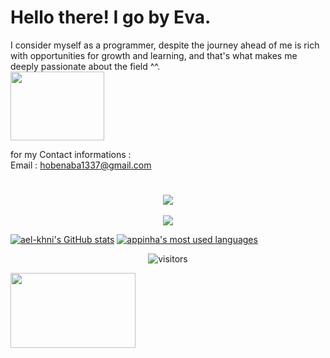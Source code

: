 # Hello there! I go by Eva.

I consider myself as a programmer, despite the journey ahead of me is rich with opportunities for growth and learning, and that's what makes me deeply passionate about the field ^^.         <br /><img src="https://media2.giphy.com/media/v1.Y2lkPTc5MGI3NjExZXZ3NWJpaGpwZ2lsZWk2cDE5amg5cXN3ZzNnZHNtNHdudGo4aXhrYSZlcD12MV9pbnRlcm5hbF9naWZfYnlfaWQmY3Q9cw/p6ZVGS8zQbQIqH8G6l/giphy.gif" width="150" height="110"><br />                  

for my Contact informations :                                            
Email : hobenaba1337@gmail.com
#

<div align="center"><img src="https://github-readme-stats.vercel.app/api?username=hobenaba&show_icons=true&title_color=0891b2&text_color=ffffff&icon_color=0891b2&bg_color=1c1917&hide_border=true" align="center" /></div>  


<br/>

<div align="center"><img src="https://github-readme-stats.vercel.app/api/top-langs/?username=hobenaba&layout=compact&title_color=0891b2&hide_border=true&bg_color=1c1917&langs_count=6" align="center" /></div> 

[![ael-khni's GitHub stats](https://github-readme-stats.vercel.app/api?username=hobenaba&count_private=true&show_icons=true&hide=issues&hide_border=true&theme=aura)](https://github.com/hobenaba?tab=repositories)
[![appinha's most used languages](https://github-readme-stats.vercel.app/api/top-langs/?username=hobenaba&layout=compact&hide_border=true&theme=aura)](https://github.com/hobenaba?tab=repositories)

<p align="center">
	<img alt="visitors" src="https://komarev.com/ghpvc/?username=hobenaba&color=CBC3E3&style=flat&label=visitors" />
</p>
</pre >
<img src="https://media0.giphy.com/media/v1.Y2lkPTc5MGI3NjExNzMwcW1nZ2R2OWR5aXZlZngxeG8weXQzMGl4cm9jeXFrbWZ2em80NCZlcD12MV9pbnRlcm5hbF9naWZfYnlfaWQmY3Q9cw/bs3w1SsWV0hJZDOpWr/giphy.gif" width="200" height="120">
